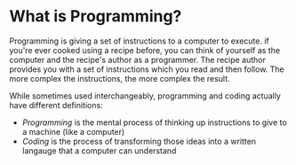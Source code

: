 # What is Programming?

Programming is giving a set of instructions to a computer to execute. if you're ever cooked using a recipe before, you can think of yourself as the computer and the recipe's author as a programmer. The recipe author provides you with a set of instructions which you read and then follow. The more complex the instructions, the more complex the result.

While sometimes used interchangeably, programming and coding actually have different definitions:

- *Programming* is the mental process of thinking up instructions to give to a machine (like a computer)
- *Coding* is the process of transforming those ideas into a written langauge that a computer can understand
